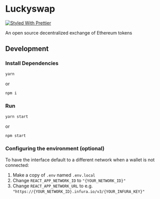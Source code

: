 # Luckyswap

[![Styled With Prettier](https://img.shields.io/badge/code_style-prettier-ff69b4.svg)](https://prettier.io/)

An open source decentralized exchange of Ethereum tokens

## Development

### Install Dependencies

```bash
yarn
```

or

```bash
npm i
```

### Run

```bash
yarn start
```

or

```bash
npm start
```

### Configuring the environment (optional)

To have the interface default to a different network when a wallet is not connected:

1. Make a copy of `.env` named `.env.local`
2. Change `REACT_APP_NETWORK_ID` to `"{YOUR_NETWORK_ID}"`
3. Change `REACT_APP_NETWORK_URL` to e.g. `"https://{YOUR_NETWORK_ID}.infura.io/v3/{YOUR_INFURA_KEY}"`
